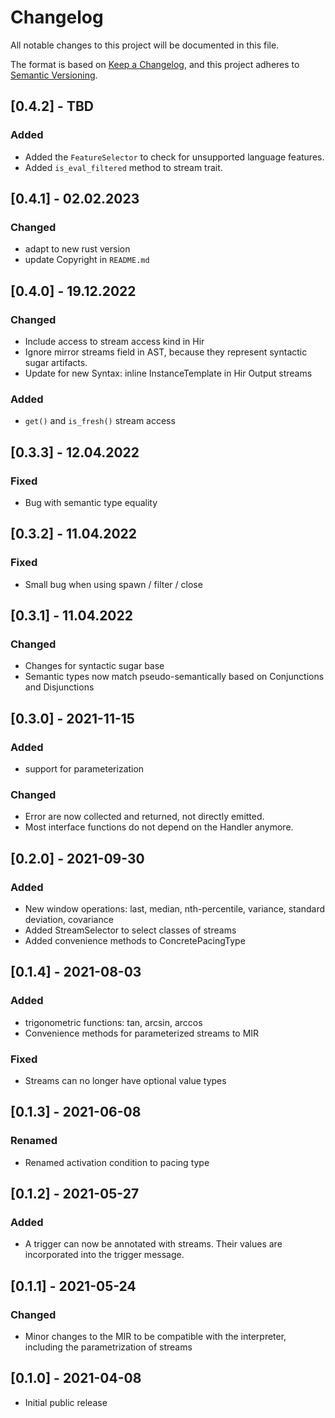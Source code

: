 # Changelog
All notable changes to this project will be documented in this file.

The format is based on [Keep a Changelog](https://keepachangelog.com/en/1.0.0/),
and this project adheres to [Semantic Versioning](https://semver.org/spec/v2.0.0.html).

## [0.4.2] - TBD

### Added
- Added the `FeatureSelector` to check for unsupported language features.
- Added `is_eval_filtered` method to stream trait.

## [0.4.1] - 02.02.2023

### Changed
- adapt to new rust version
- update Copyright in `README.md`

## [0.4.0] - 19.12.2022

### Changed
- Include access to stream access kind in Hir
- Ignore mirror streams field in AST, because they represent syntactic sugar artifacts.
- Update for new Syntax: inline InstanceTemplate in Hir Output streams

### Added
- `get()` and `is_fresh()` stream access

## [0.3.3] - 12.04.2022

### Fixed
- Bug with semantic type equality

## [0.3.2] - 11.04.2022

### Fixed
- Small bug when using spawn / filter / close

## [0.3.1] - 11.04.2022

### Changed
- Changes for syntactic sugar base
- Semantic types now match pseudo-semantically based on Conjunctions and Disjunctions

## [0.3.0] - 2021-11-15

### Added
- support for parameterization

### Changed
- Error are now collected and returned, not directly emitted.
- Most interface functions do not depend on the Handler anymore.

## [0.2.0] - 2021-09-30

### Added
- New window operations: last, median, nth-percentile, variance, standard deviation, covariance
- Added StreamSelector to select classes of streams
- Added convenience methods to ConcretePacingType

## [0.1.4] - 2021-08-03

### Added
- trigonometric functions: tan, arcsin, arccos
- Convenience methods for parameterized streams to MIR

### Fixed
- Streams can no longer have optional value types

## [0.1.3] - 2021-06-08

### Renamed
- Renamed activation condition to pacing type

## [0.1.2] - 2021-05-27

### Added
- A trigger can now be annotated with streams. Their values are incorporated into the trigger message.

## [0.1.1] - 2021-05-24

### Changed
- Minor changes to the MIR to be compatible with the interpreter, including the parametrization of streams 

## [0.1.0] - 2021-04-08

- Initial public release
